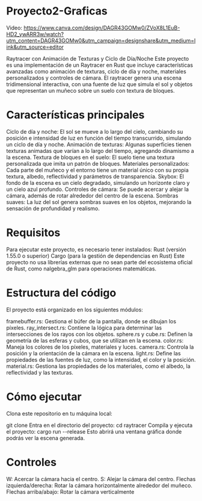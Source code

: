# Proyecto2-Graficas
Video: https://www.canva.com/design/DAGR43GOMw0/ZVoX8L1EuB-HD2_ywARR3w/watch?utm_content=DAGR43GOMw0&utm_campaign=designshare&utm_medium=link&utm_source=editor

Raytracer con Animación de Texturas y Ciclo de Día/Noche
Este proyecto es una implementación de un Raytracer en Rust que incluye características avanzadas como animación de texturas, ciclo de día y noche, materiales personalizados y controles de cámara. El raytracer genera una escena tridimensional interactiva, con una fuente de luz que simula el sol y objetos que representan un muñeco sobre un suelo con textura de bloques.

# Características principales

Ciclo de día y noche: El sol se mueve a lo largo del cielo, cambiando su posición e intensidad de luz en función del tiempo transcurrido, simulando un ciclo de día y noche.
Animación de texturas: Algunas superficies tienen texturas animadas que varían a lo largo del tiempo, agregando dinamismo a la escena.
Textura de bloques en el suelo: El suelo tiene una textura personalizada que imita un patrón de bloques.
Materiales personalizados: Cada parte del muñeco y el entorno tiene un material único con su propia textura, albedo, reflectividad y parámetros de transparencia.
Skybox: El fondo de la escena es un cielo degradado, simulando un horizonte claro y un cielo azul profundo.
Controles de cámara: Se puede acercar y alejar la cámara, además de rotar alrededor del centro de la escena.
Sombras suaves: La luz del sol genera sombras suaves en los objetos, mejorando la sensación de profundidad y realismo.

# Requisitos
Para ejecutar este proyecto, es necesario tener instalados:
Rust (versión 1.55.0 o superior)
Cargo (para la gestión de dependencias en Rust)
Este proyecto no usa librerías externas que no sean parte del ecosistema oficial de Rust, como nalgebra_glm para operaciones matemáticas.

# Estructura del código
El proyecto está organizado en los siguientes módulos:

framebuffer.rs: Gestiona el búfer de la pantalla, donde se dibujan los píxeles.
ray_intersect.rs: Contiene la lógica para determinar las intersecciones de los rayos con los objetos.
sphere.rs y cube.rs: Definen la geometría de las esferas y cubos, que se utilizan en la escena.
color.rs: Maneja los colores de los píxeles, materiales y luces.
camera.rs: Controla la posición y la orientación de la cámara en la escena.
light.rs: Define las propiedades de las fuentes de luz, como la intensidad, el color y la posición.
material.rs: Gestiona las propiedades de los materiales, como el albedo, la reflectividad y las texturas.

# Cómo ejecutar
Clona este repositorio en tu máquina local:

git clone 
Entra en el directorio del proyecto:
cd raytracer
Compila y ejecuta el proyecto:
cargo run --release
Esto abrirá una ventana gráfica donde podrás ver la escena generada.

# Controles
W: Acercar la cámara hacia el centro.
S: Alejar la cámara del centro.
Flechas izquierda/derecha: Rotar la cámara horizontalmente alrededor del muñeco.
Flechas arriba/abajo: Rotar la cámara verticalmente


